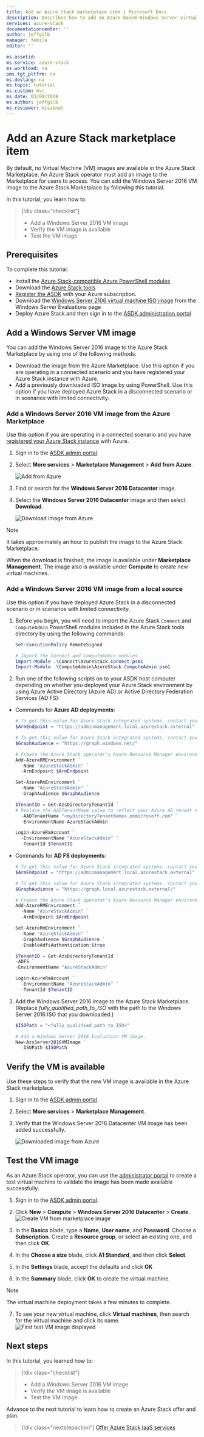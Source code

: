 ```yaml
---
title: Add an Azure Stack marketplace item | Microsoft Docs
description: Describes how to add an Azure-based Windows Server virtual machine image to the Azure Stack Marketplace.
services: azure-stack
documentationcenter: ''
author: jeffgilb
manager: femila
editor: ''

ms.assetid: 
ms.service: azure-stack
ms.workload: na
pms.tgt_pltfrm: na
ms.devlang: na
ms.topic: tutorial
ms.custom: mvc
ms.date: 03/09/2018
ms.author: jeffgilb
ms.reviewer: misainat
---
```


# Add an Azure Stack marketplace item 

By default, no Virtual Machine (VM) images are available in the Azure Stack Marketplace. An Azure Stack operator must add an image to the Marketplace for users to access. You can add the Windows Server 2016 VM image to the Azure Stack Marketplace by following this tutorial.

In this tutorial, you learn how to:

> [!div class="checklist"]
> * Add a Windows Server 2016 VM image
> * Verify the VM image is available 
> * Test the VM image


## Prerequisites

To complete this tutorial:

- Install the [Azure Stack-compatible Azure PowerShell modules](asdk-post-deploy.md#install-azure-stack-powershell)
- Download the [Azure Stack tools](asdk-post-deploy.md#download-the-azure-stack-tools)
- [Register the ASDK](asdk-register.md) with your Azure subscription.
- Download the [Windows Server 2106 virtual machine ISO image](https://www.microsoft.com/en-us/evalcenter/evaluate-windows-server-2016) from the Windows Server Evaluations page
- Deploy Azure Stack and then sign in to the [ASDK administration portal](https://adminportal.local.azurestack.external)

## Add a Windows Server VM image
You can add the Windows Server 2016 image to the Azure Stack Marketplace by using one of the following methods:
- Download the image from the Azure Marketplace. Use this option if you are operating in a connected scenario and you have registered your Azure Stack instance with Azure.
- Add a previously downloaded ISO image by using PowerShell. Use this option if you have deployed Azure Stack in a disconnected scenario or in scenarios with limited connectivity.

### Add a Windows Server 2016 VM image from the Azure Marketplace
Use this option if you are operating in a connected scenario and you have [registered your Azure Stack instance](asdk-register.md) with Azure.

1. Sign in to the [ASDK admin portal](https://adminportal.local.azurestack.external).

2. Select **More services** > **Marketplace Management** > **Add from Azure**. 

   ![Add from Azure](media/asdk-marketplace-item/azs-marketplace.png)

3. Find or search for the **Windows Server 2016 Datacenter** image.

4. Select the **Windows Server 2016 Datacenter** image and then select **Download**.

   ![Download image from Azure](media/asdk-marketplace-item/azure-marketplace-ws2016.png)


> [!NOTE]
> It takes approximately an hour to publish the image to the Azure Stack Marketplace. 

When the download is finished, the image is available under **Marketplace Management**. The image also is available under **Compute** to create new virtual machines.


### Add a Windows Server 2016 VM image from a local source
Use this option if you have deployed Azure Stack in a disconnected scenario or in scenarios with limited connectivity.

1. Before you begin, you will need to import the Azure Stack `Connect` and `ComputeAdmin` PowerShell modules included in the Azure Stack tools directory by using the following commands:

   ```powershell
   Set-ExecutionPolicy RemoteSigned

   # Import the Connect and ComputeAdmin modules.   
   Import-Module .\Connect\AzureStack.Connect.psm1
   Import-Module .\ComputeAdmin\AzureStack.ComputeAdmin.psm1

   ```

2. Run one of the following scripts on to your ASDK host computer depending on whether you deployed your Azure Stack environment by using Azure Active Directory (Azure AD) or Active Directory Federation Services (AD FS):

  - Commands for **Azure AD deployments**: 

      ```PowerShell
      # To get this value for Azure Stack integrated systems, contact your service provider.
      $ArmEndpoint = "https://adminmanagement.local.azurestack.external"

      # To get this value for Azure Stack integrated systems, contact your service provider.
      $GraphAudience = "https://graph.windows.net/"
      
      # Create the Azure Stack operator's Azure Resource Manager environment by using the following cmdlet:
      Add-AzureRMEnvironment `
        -Name "AzureStackAdmin" `
        -ArmEndpoint $ArmEndpoint

      Set-AzureRmEnvironment `
        -Name "AzureStackAdmin" `
        -GraphAudience $GraphAudience

      $TenantID = Get-AzsDirectoryTenantId `
      # Replace the AADTenantName value to reflect your Azure AD tenant name.
        -AADTenantName "<myDirectoryTenantName>.onmicrosoft.com" `
        -EnvironmentName AzureStackAdmin

      Login-AzureRmAccount `
        -EnvironmentName "AzureStackAdmin" `
        -TenantId $TenantID 
      ```

  - Commands for **AD FS deployments**:
      
      ```PowerShell
      # To get this value for Azure Stack integrated systems, contact your service provider.
      $ArmEndpoint = "https://adminmanagement.local.azurestack.external"

      # To get this value for Azure Stack integrated systems, contact your service provider.
      $GraphAudience = "https://graph.local.azurestack.external/"

      # Create the Azure Stack operator's Azure Resource Manager environment by using the following cmdlet:
      Add-AzureRMEnvironment `
        -Name "AzureStackAdmin" `
        -ArmEndpoint $ArmEndpoint

      Set-AzureRmEnvironment `
        -Name "AzureStackAdmin" `
        -GraphAudience $GraphAudience `
        -EnableAdfsAuthentication:$true

      $TenantID = Get-AzsDirectoryTenantId `
      -ADFS `
      -EnvironmentName "AzureStackAdmin" 

      Login-AzureRmAccount `
        -EnvironmentName "AzureStackAdmin" `
        -TenantId $TenantID 
      ```
   
3. Add the Windows Server 2016 image to the Azure Stack Marketplace. (Replace *fully_qualified_path_to_ISO* with the path to the Windows Server 2016 ISO that you downloaded.)

    ```PowerShell
    $ISOPath = "<fully_qualified_path_to_ISO>"

    # Add a Windows Server 2016 Evaluation VM image.
    New-AzsServer2016VMImage `
      -ISOPath $ISOPath

    ```



## Verify the VM is available
Use these steps to verify that the new VM image is available in the Azure Stack marketplace.

1. Sign in to the [ASDK admin portal](https://adminportal.local.azurestack.external).

2. Select **More services** > **Marketplace Management**. 

3. Verify that the Windows Server 2016 Datacenter VM image has been added successfully.

   ![Downloaded image from Azure](media/asdk-marketplace-item/azs-marketplace-ws2016.png)

## Test the VM image
As an Azure Stack operator, you can use the [administrator portal](https://adminportal.local.azurestack.external) to create a test virtual machine to validate the image has been made available successfully. 

1. Sign in to the [ASDK admin portal](https://adminportal.local.azurestack.external).

2. Click **New** > **Compute** > **Windows Server 2016 Datacenter** > **Create**.  
 ![Create VM from marketplace image](media/asdk-marketplace-item/new-compute.png)

3. In the **Basics** blade, type a **Name**, **User name**, and **Password**. Choose a **Subscription**. Create a **Resource group**, or select an existing one, and then click **OK**.  

4. In the **Choose a size** blade, click **A1 Standard**, and then click **Select**.  

5. In the **Settings** blade, accept the defaults and click **OK**

6. In the **Summary** blade, click **OK** to create the virtual machine.  
> [!NOTE]
> The virtual machine deployment takes a few minutes to complete.

7. To see your new virtual machine, click **Virtual machines**, then search for the virtual machine and click its name.
    ![First test VM image displayed](media/asdk-marketplace-item/first-test-vm.png)



## Next steps

In this tutorial, you learned how to:

> [!div class="checklist"]
> * Add a Windows Server 2016 VM image
> * Verify the VM image is available 
> * Test the VM image

Advance to the next tutorial to learn how to create an Azure Stack offer and plan.

> [!div class="nextstepaction"]
> [Offer Azure Stack IaaS services](asdk-offer-services.md)